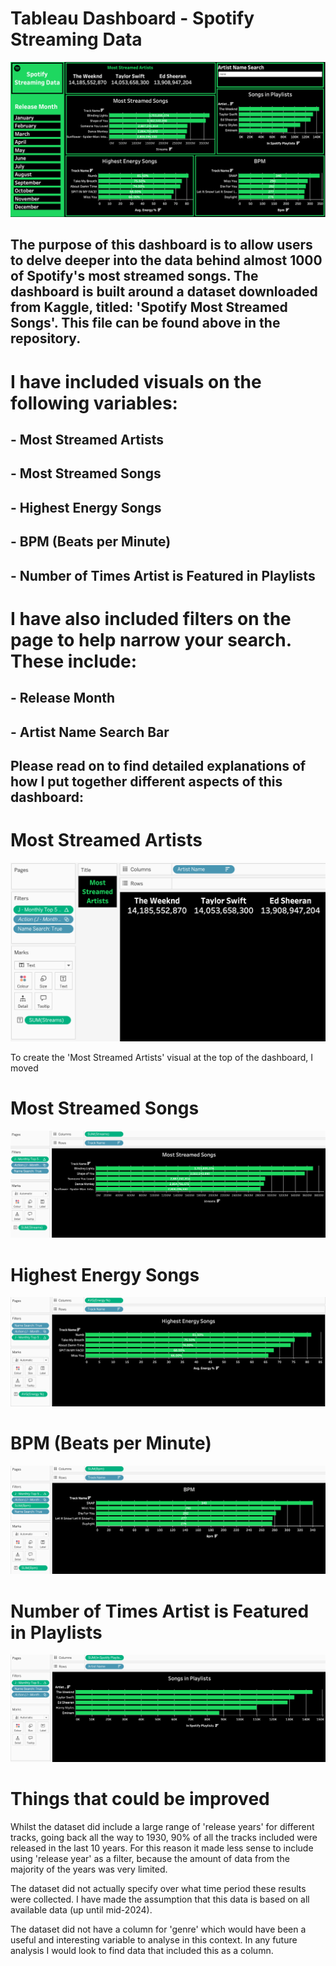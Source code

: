 # Tableau Dashboard - Spotify Streaming Data

![Dashboard Preview](Spotify-Streaming-Data-Dashboard.png)

## The purpose of this dashboard is to allow users to delve deeper into the data behind almost 1000 of Spotify's most streamed songs. The dashboard is built around a dataset downloaded from Kaggle, titled: 'Spotify Most Streamed Songs'. This file can be found above in the repository. 

# I have included visuals on the following variables:

## - Most Streamed Artists
## - Most Streamed Songs
## - Highest Energy Songs
## - BPM (Beats per Minute)
## - Number of Times Artist is Featured in Playlists

# I have also included filters on the page to help narrow your search. These include:

## - Release Month
## - Artist Name Search Bar

## Please read on to find detailed explanations of how I put together different aspects of this dashboard:

# Most Streamed Artists

![Most Streamed Artists Preview](Screenshots/Most-Streamed-Artists.png)

To create the 'Most Streamed Artists' visual at the top of the dashboard, I moved 

# Most Streamed Songs

![Most Streamed Songs Preview](Screenshots/Most-Streamed-Songs.png)

#  Highest Energy Songs

![Highest Energy Songs Preview](Screenshots/Highest-Energy-Songs.png)

# BPM (Beats per Minute)

![BPM (Beats Per Minute) Preview](Screenshots/Highest-BPM.png)

# Number of Times Artist is Featured in Playlists

![Songs in Playlists Preview](Screenshots/Songs-in-Playlists.png)


# Things that could be improved

Whilst the dataset did include a large range of 'release years' for different tracks, going back all the way to 1930, 90% of all the tracks included were released in the last 10 years. For this reason it made less sense to include using 'release year' as a filter, because the amount of data from the majority of the years was very limited.

The dataset did not actually specify over what time period these results were collected. I have made the assumption that this data is based on all available data (up until mid-2024).

The dataset did not have a column for 'genre' which would have been a useful and interesting variable to analyse in this context. In any future analysis I would look to find data that included this as a column.
